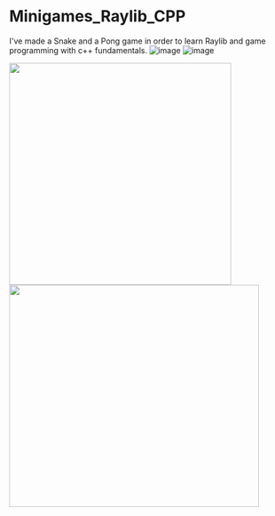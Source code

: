 # Minigames_Raylib_CPP
I've made a Snake and a Pong game in order to learn Raylib and game programming with c++ fundamentals. 
![image](https://github.com/user-attachments/assets/78c95798-bd9f-4d0b-866a-aabc552c2dd2)
![image](https://github.com/user-attachments/assets/9999b16e-643a-4811-b385-9bfe5bf9e5b0)

<img src="https://github.com/user-attachments/assets/78c95798-bd9f-4d0b-866a-aabc552c2dd2" width="400" height="400">
<img src="https://github.com/user-attachments/assets/9999b16e-643a-4811-b385-9bfe5bf9e5b0" width="450" height="400">
